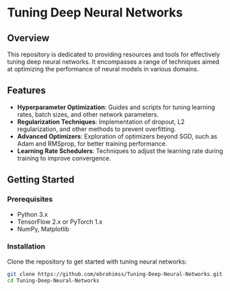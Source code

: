 # Tuning Deep Neural Networks

## Overview

This repository is dedicated to providing resources and tools for effectively tuning deep neural networks. It encompasses a range of techniques aimed at optimizing the performance of neural models in various domains.

## Features

- **Hyperparameter Optimization**: Guides and scripts for tuning learning rates, batch sizes, and other network parameters.
- **Regularization Techniques**: Implementation of dropout, L2 regularization, and other methods to prevent overfitting.
- **Advanced Optimizers**: Exploration of optimizers beyond SGD, such as Adam and RMSprop, for better training performance.
- **Learning Rate Schedulers**: Techniques to adjust the learning rate during training to improve convergence.

## Getting Started

### Prerequisites

- Python 3.x
- TensorFlow 2.x or PyTorch 1.x
- NumPy, Matplotlib

### Installation

Clone the repository to get started with tuning neural networks:

```bash
git clone https://github.com/ebrahimss/Tuning-Deep-Neural-Networks.git
cd Tuning-Deep-Neural-Networks
